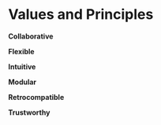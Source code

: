 # Values and Principles

**Collaborative**

**Flexible**

**Intuitive**

**Modular**

**Retrocompatible**

**Trustworthy**